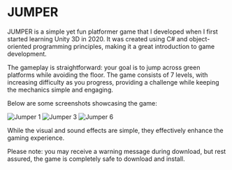 # JUMPER

JUMPER is a simple yet fun platformer game that I developed when I first started learning Unity 3D in 2020. It was created using C# and object-oriented programming principles, making it a great introduction to game development.

The gameplay is straightforward: your goal is to jump across green platforms while avoiding the floor. The game consists of 7 levels, with increasing difficulty as you progress, providing a challenge while keeping the mechanics simple and engaging.

Below are some screenshots showcasing the game:

![Jumper 1](https://user-images.githubusercontent.com/87951323/174867902-c570c9fc-bd83-4b2a-a04b-ba7a67f4eaeb.png)
![Jumper 3](https://user-images.githubusercontent.com/87951323/174868118-3b834fc5-4da8-460b-9ae8-08109589c635.png)
![Jumper 6](https://user-images.githubusercontent.com/87951323/174867952-72f46559-cb91-4202-9943-a7a0333d01bf.png)

While the visual and sound effects are simple, they effectively enhance the gaming experience.

Please note: you may receive a warning message during download, but rest assured, the game is completely safe to download and install.
